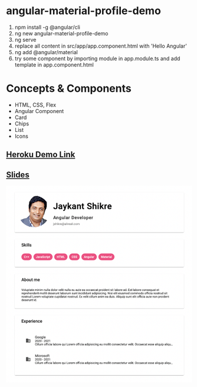 # angular-material-profile-demo

1. npm install -g @angular/cli
2. ng new angular-material-profile-demo
3. ng serve
4. replace all content in src/app/app.component.html with 'Hello Angular'
5. ng add @angular/material
6. try some component by importing module in app.module.ts and add template in app.component.html

# Concepts & Components

- HTML, CSS, Flex
- Angular Component
- Card
- Chips
- List
- Icons

## [Heroku Demo Link](https://mengmatdemo.herokuapp.com)

## [Slides](https://docs.google.com/presentation/d/102I5-RFPB1Qn5b-VHzLs37bCJzq5FgtDSuotcg2Oq5M/edit?usp=sharing)

![](ss-1.png)